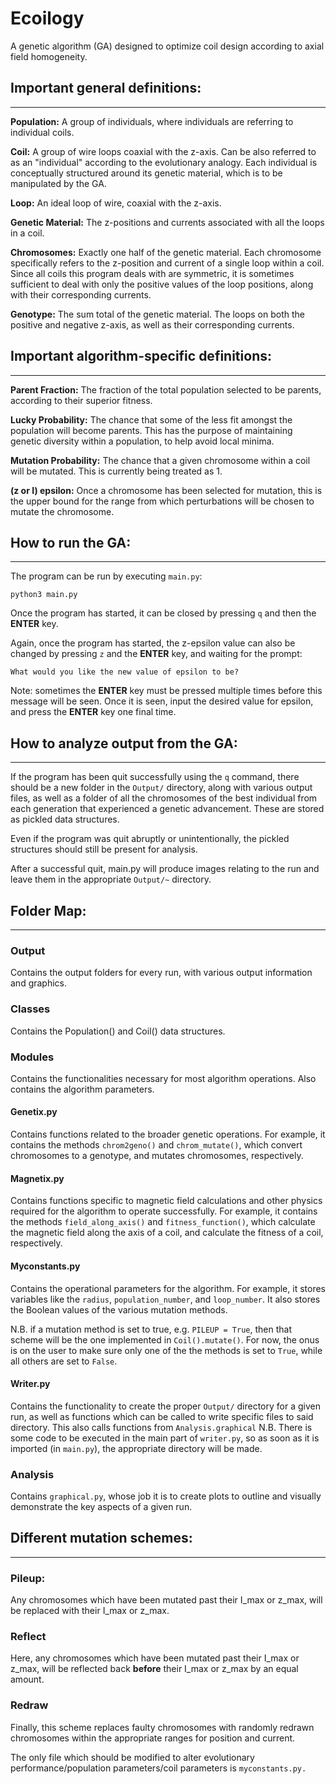 # Ecoilogy

A genetic algorithm (GA) designed to optimize coil design according to axial field homogeneity.


## Important general definitions:
---
__Population:__ A group of individuals, where individuals are referring to individual coils.

__Coil:__ A group of wire loops coaxial with the z-axis. Can be also referred to as an "individual" according to the evolutionary analogy. Each individual is conceptually structured around its genetic material, which is to be manipulated by the GA.

__Loop:__ An ideal loop of wire, coaxial with the z-axis.

__Genetic Material:__ The z-positions and currents associated with all the loops in a coil.

__Chromosomes:__ Exactly one half of the genetic material. Each chromosome specifically refers to the z-position and current of a single loop within a coil. Since all coils this program deals with are symmetric, it is sometimes sufficient to deal with only the positive values of the loop positions, along with their corresponding currents.

__Genotype:__ The sum total of the genetic material. The loops on both the positive and negative z-axis, as well as their corresponding currents.


## Important algorithm-specific definitions:
---
__Parent Fraction:__ The fraction of the total population selected to be parents, according to their superior fitness.

__Lucky Probability:__ The chance that some of the less fit amongst the population will become parents. This has the purpose of maintaining genetic diversity within a population, to help avoid local minima.

__Mutation Probability:__ The chance that a given chromosome within a coil will be mutated. This is currently being treated as 1.

__(z or I) epsilon:__ Once a chromosome has been selected for mutation, this is the upper bound for the range from which perturbations will be chosen to mutate the chromosome.


## How to run the GA:
---
The program can be run by executing `main.py`:

`python3 main.py`

Once the program has started, it can be closed by pressing `q` and then the **ENTER** key.



Again, once the program has started, the z-epsilon value can also be changed by pressing `z` and the **ENTER** key, and waiting for the prompt:

`What would you like the new value of epsilon to be?`

Note: sometimes the **ENTER** key must be pressed multiple times before this message will be seen. Once it is seen, input the desired value for epsilon, and press the **ENTER** key one final time.


## How to analyze output from the GA:
---
If the program has been quit successfully using the `q` command, there should be a new folder in the `Output/` directory, along with various output files, as well as a folder of all the chromosomes of the best individual from each generation that experienced a genetic advancement. These are stored as pickled data structures.

Even if the program was quit abruptly or unintentionally, the pickled structures should still be present for analysis.

After a successful quit, main.py will produce images relating to the run and leave them in the appropriate `Output/~` directory.

## Folder Map:
---
### Output
Contains the output folders for every run, with various output information and graphics.

### Classes
Contains the Population() and Coil() data structures.

### Modules
Contains the functionalities necessary for most algorithm operations. Also contains the algorithm parameters.

#### Genetix.py
Contains functions related to the broader genetic operations. For example, it contains the methods `chrom2geno()` and `chrom_mutate()`, which convert chromosomes to a genotype, and mutates chromosomes, respectively.

#### Magnetix.py
Contains functions specific to magnetic field calculations and other physics required for the algorithm to operate successfully. For example, it contains the methods `field_along_axis()` and `fitness_function()`, which calculate the magnetic field along the axis of a coil, and calculate the fitness of a coil, respectively.

#### Myconstants.py
Contains the operational parameters for the algorithm. For example, it stores variables like the `radius`, `population_number`, and `loop_number`. It also stores the Boolean values of the various mutation methods.

N.B. if a mutation method is set to true, e.g. `PILEUP = True`, then that scheme will be the one implemented in `Coil().mutate()`. For now, the onus is on the user to make sure only one of the the methods is set to `True`, while all others are set to `False`.

#### Writer.py
Contains the functionality to create the proper `Output/` directory for a given run, as well as functions which can be called to write specific files to said directory. This also calls functions from `Analysis.graphical` N.B. There is some code to be executed in the main part of `writer.py`, so as soon as it is imported (in `main.py`), the appropriate directory will be made.


### Analysis
Contains `graphical.py`, whose job it is to create plots to outline and visually demonstrate the key aspects of a given run.

## Different mutation schemes:
---

### Pileup:

Any chromosomes which have been mutated past their I_max or z_max, will be replaced with their I_max or z_max.


### Reflect

Here, any chromosomes which have been mutated past their I_max or z_max, will be reflected back **before** their I_max or z_max by an equal amount.


### Redraw

Finally, this scheme replaces faulty chromosomes with randomly redrawn chromosomes within the appropriate ranges for position and current.




The only file which should be modified to alter evolutionary performance/population parameters/coil parameters is `myconstants.py.`
